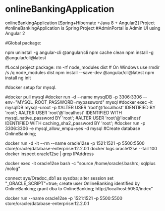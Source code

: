 # onlineBankingApplication
onlineBankingApplication [Spring+Hibernate +Java 8 + Angular2]
Project 
#onlineBankingApplication is Spring Project
#AdminPortal is Admin UI using Angular 2


#Global package:

npm uninstall -g angular-cli @angular/cli
npm cache clean
npm install -g @angular/cli@latest

#Local project package:
rm -rf node_modules dist # On Windows use rmdir /s /q node_modules dist
npm install --save-dev @angular/cli@latest
npm install
ng init


#docker setup for mysql.

#docker pull mysql
#docker run -d --name mysqlDB -p 3306:3306 --env="MYSQL_ROOT_PASSWORD=mypassword" mysql
#docker exec -it mysqlDB mysql -uroot -p
#ALTER USER 'root'@'localhost' IDENTIFIED BY 'root';
#ALTER USER 'root'@'localhost' IDENTIFIED WITH mysql_native_password BY 'root';
#ALTER USER 'root'@'localhost' IDENTIFIED WITH caching_sha2_password BY 'root';
#docker run -p 3306:3306 -e mysql_allow_empu=yes -d mysql 
#Create database OnlineBanking;


docker run -d -it --rm --name oracle12se -p 1521:1521 -p 5500:5500 store/oracle/database-enterprise:12.2.0.1
docker logs oracle12se --tail 100
docker inspect oracle12se | grep IPAddress


docker exec -it oracle12se bash -c "source /home/oracle/.bashrc; sqlplus /nolog"

connect sys/Oradoc_db1 as sysdba;
alter session set "_ORACLE_SCRIPT"=true;
create user OnlineBanking identified by OnlineBanking;
grant dba to OnlineBanking;
http://localhost:5050/index"


docker run --name oracle12se -p 1521:1521 -p 5500:5500 store/oracle/database-enterprise:12.2.0.1
